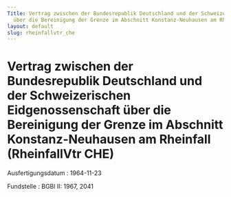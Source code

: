 ```yaml
---
Title: Vertrag zwischen der Bundesrepublik Deutschland und der Schweizerischen Eidgenossenschaft
  über die Bereinigung der Grenze im Abschnitt Konstanz-Neuhausen am Rheinfall
layout: default
slug: rheinfallvtr_che
---
```


# Vertrag zwischen der Bundesrepublik Deutschland und der Schweizerischen Eidgenossenschaft über die Bereinigung der Grenze im Abschnitt Konstanz-Neuhausen am Rheinfall (RheinfallVtr CHE)

Ausfertigungsdatum
:   1964-11-23

Fundstelle
:   BGBl II: 1967, 2041

